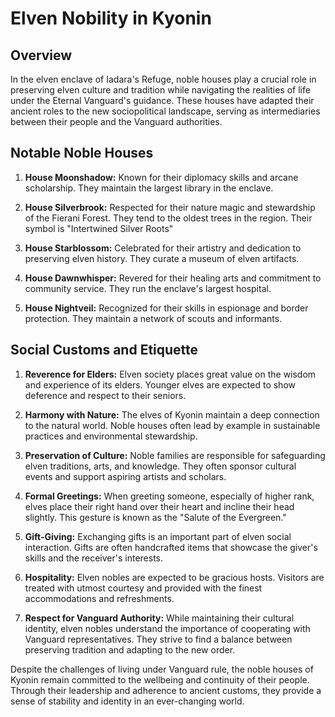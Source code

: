 # Elven Nobility in Kyonin

## Overview
In the elven enclave of Iadara's Refuge, noble houses play a crucial role in preserving elven culture and tradition while navigating the realities of life under the Eternal Vanguard's guidance. These houses have adapted their ancient roles to the new sociopolitical landscape, serving as intermediaries between their people and the Vanguard authorities.

## Notable Noble Houses

1. **House Moonshadow:** Known for their diplomacy skills and arcane scholarship. They maintain the largest library in the enclave.

2. **House Silverbrook:** Respected for their nature magic and stewardship of the Fierani Forest. They tend to the oldest trees in the region. Their symbol is "Intertwined Silver Roots"

3. **House Starblossom:** Celebrated for their artistry and dedication to preserving elven history. They curate a museum of elven artifacts.

4. **House Dawnwhisper:** Revered for their healing arts and commitment to community service. They run the enclave's largest hospital. 

5. **House Nightveil:** Recognized for their skills in espionage and border protection. They maintain a network of scouts and informants.

## Social Customs and Etiquette

1. **Reverence for Elders:** Elven society places great value on the wisdom and experience of its elders. Younger elves are expected to show deference and respect to their seniors.

2. **Harmony with Nature:** The elves of Kyonin maintain a deep connection to the natural world. Noble houses often lead by example in sustainable practices and environmental stewardship.

3. **Preservation of Culture:** Noble families are responsible for safeguarding elven traditions, arts, and knowledge. They often sponsor cultural events and support aspiring artists and scholars.

4. **Formal Greetings:** When greeting someone, especially of higher rank, elves place their right hand over their heart and incline their head slightly. This gesture is known as the "Salute of the Evergreen."

5. **Gift-Giving:** Exchanging gifts is an important part of elven social interaction. Gifts are often handcrafted items that showcase the giver's skills and the receiver's interests.

6. **Hospitality:** Elven nobles are expected to be gracious hosts. Visitors are treated with utmost courtesy and provided with the finest accommodations and refreshments.

7. **Respect for Vanguard Authority:** While maintaining their cultural identity, elven nobles understand the importance of cooperating with Vanguard representatives. They strive to find a balance between preserving tradition and adapting to the new order.

Despite the challenges of living under Vanguard rule, the noble houses of Kyonin remain committed to the wellbeing and continuity of their people. Through their leadership and adherence to ancient customs, they provide a sense of stability and identity in an ever-changing world.